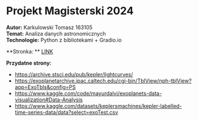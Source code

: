 # Projekt Magisterski 2024  
**Autor:** Karkulowski Tomasz 163105  
**Temat:** Analiza danych astronomicznych  
**Technologie:** Python z bibliotekami + Gradio.io 

**Stronka: ** [LINK](https://projekt-magisterski-2024.onrender.com)

**Przydatne strony:**  
- https://archive.stsci.edu/pub/kepler/lightcurves/
- https://exoplanetarchive.ipac.caltech.edu/cgi-bin/TblView/nph-tblView?app=ExoTbls&config=PS
- https://www.kaggle.com/code/mayurdalvi/exoplanets-data-visualization#Data-Analysis
- https://www.kaggle.com/datasets/keplersmachines/kepler-labelled-time-series-data/data?select=exoTest.csv
